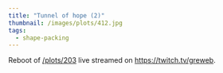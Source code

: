```yaml
---
title: "Tunnel of hope (2)"
thumbnail: /images/plots/412.jpg
tags:
  - shape-packing
---
```


Reboot of [/plots/203](/plots/203) live streamed on https://twitch.tv/greweb.
